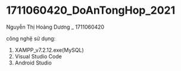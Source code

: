 # 1711060420_DoAnTongHop_2021
Nguyễn Thị Hoàng Dương _ 1711060420

công nghệ sử dụng:

1. XAMPP_v7.2.12.exe(MySQL)
2. Visual Studio Code
3. Android Studio 
